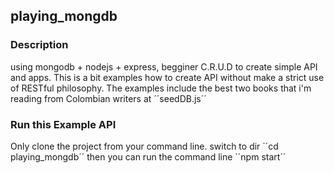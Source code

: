 ## playing_mongdb

### Description
using mongodb + nodejs + express, begginer C.R.U.D to create simple API and apps.
This is a bit examples how to create API without make a strict use of RESTful philosophy.
The examples include the best two books that i'm reading from Colombian writers at ´´seedDB.js´´

### Run this Example API

Only clone the project from your command line. 
switch to dir ´´cd playing_mongdb´´
then you can run the command line ´´npm start´´